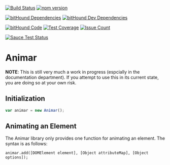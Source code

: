 [![Build Status](https://img.shields.io/travis/vincentriemer/animar/master.svg?style=flat)](https://travis-ci.org/vincentriemer/animar) [![npm version](https://badge.fury.io/js/animar.svg)](https://badge.fury.io/js/animar)

[![bitHound Dependencies](https://www.bithound.io/github/vincentriemer/animar/badges/dependencies.svg)](https://www.bithound.io/github/vincentriemer/animar/master/dependencies/npm) [![bitHound Dev Dependencies](https://www.bithound.io/github/vincentriemer/animar/badges/devDependencies.svg)](https://www.bithound.io/github/vincentriemer/animar/master/dependencies/npm)

[![bitHound Code](https://www.bithound.io/github/vincentriemer/animar/badges/code.svg)](https://www.bithound.io/github/vincentriemer/animar) [![Test Coverage](https://img.shields.io/codeclimate/coverage/github/vincentriemer/animar.svg?style=flat)](https://codeclimate.com/github/vincentriemer/animar) [![Issue Count](https://codeclimate.com/github/vincentriemer/animar/badges/issue_count.svg)](https://codeclimate.com/github/vincentriemer/animar)

[![Sauce Test Status](https://saucelabs.com/browser-matrix/vincentriemer.svg)](https://saucelabs.com/u/vincentriemer)

# Animar

**NOTE**: This is still very much a work in progress (espcially in the documentation department). If you attempt to use this in its current state, you are doing so at your own risk.

## Initialization

```javascript
var animar = new Animar();
```

## Animating an Element

The Animar library only provides one function for animating an element. The syntax is as follows:

```
animar.add([DOMElement element], [Object attributeMap], [Object options]);
```
